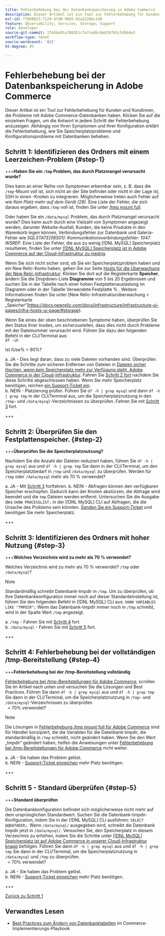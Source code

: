 ```yaml
---
title: Fehlerbehebung bei der Datenbankspeicherung in Adobe Commerce
description: Dieser Artikel ist ein Tool zur Fehlerbehebung für Kunden und Kundinnen, die Probleme mit Adobe Commerce-Datenbanken haben. Klicken Sie auf die einzelnen Fragen, um die Antwort in jedem Schritt der Fehlerbehebung anzuzeigen. Abhängig von Ihren Symptomen und Ihrer Konfiguration erklärt die Fehlerbehebung, wie Sie Speicherplatzprobleme und Konfigurationsprobleme mit Datenbanken beheben.
exl-id: f7b09023-7129-4fd0-9bb5-02a2228bc148
feature: Observability, Services, Storage, Support
role: Developer
source-git-commit: 1fa5ba91a788351c7a7ce8bc0e826f05c5d98de5
workflow-type: tm+mt
source-wordcount: '821'
ht-degree: 0%

---
```


# Fehlerbehebung bei der Datenbankspeicherung in Adobe Commerce

Dieser Artikel ist ein Tool zur Fehlerbehebung für Kunden und Kundinnen, die Probleme mit Adobe Commerce-Datenbanken haben. Klicken Sie auf die einzelnen Fragen, um die Antwort in jedem Schritt der Fehlerbehebung anzuzeigen. Abhängig von Ihren Symptomen und Ihrer Konfiguration erklärt die Fehlerbehebung, wie Sie Speicherplatzprobleme und Konfigurationsprobleme mit Datenbanken beheben.

## Schritt 1: Identifizieren des Ordners mit einem Leerzeichen-Problem {#step-1}

+++**Haben Sie ein `/tmp` Problem, das durch Platzmangel verursacht wurde?**

Dies kann an einer Reihe von Symptomen erkennbar sein, z. B. dass die `/tmp`-Mount voll ist, sich nicht an der Site befindet oder nicht in der Lage ist, SSH in einen -Knoten zu integrieren. Möglicherweise treten auch Fehler auf wie _Kein Platz mehr auf dem Gerät (28)_. Eine Liste der Fehler, die sich daraus ergeben, dass `/tmp` voll ist, finden Sie unter [/tmp mount full](/help/troubleshooting/miscellaneous/tmp-mount-full.md).

Oder haben Sie ein `/data/mysql` Problem, das durch Platzmangel verursacht wurde? Dies kann auch durch eine Vielzahl von Symptomen angezeigt werden, darunter Website-Ausfall, Kunden, die keine Produkte in den Warenkorb legen können, Verbindungsfehler zur Datenbank und Galeria-Fehler wie _SQLSTATE\[08S01\]: Kommunikationsverbindungsfehler: 1047 WSREP_. Eine Liste der Fehler, die aus zu wenig [!DNL MySQL] Speicherplatz resultieren, finden Sie unter [[!DNL MySQL] Speicherplatz ist in Adobe Commerce auf der Cloud-Infrastruktur zu niedrig](/help/troubleshooting/database/mysql-disk-space-is-low-on-magento-commerce-cloud.md).

Wenn Sie sich nicht sicher sind, ob Sie ein Speicherplatzproblem haben und ein New Relic-Konto haben, gehen Sie zur Seite [Hosts für die Überwachung der New Relic-Infrastruktur](https://docs.newrelic.com/docs/infrastructure/infrastructure-ui-pages/infra-hosts-ui-page/). Klicken Sie dort auf die Registerkarte **Speicher**, ändern Sie die Dropdown-Liste **Diagramme** von 5 bis 20 Ergebnissen und suchen Sie in der Tabelle nach einer hohen Festplattenauslastung im Diagramm oder in der Tabelle Verwendete Festplatte % . Weitere Informationen finden Sie unter [New Relic-Infrastrukturüberwachung > Registerkarte „Speicher“]https://docs.newrelic.com/docs/infrastructure/infrastructure-ui-pages/infra-hosts-ui-page/#storage).

Wenn Sie eines der oben beschriebenen Symptome haben, überprüfen Sie den Status Ihrer Inodes, um sicherzustellen, dass dies nicht durch Probleme mit der Dateinummer verursacht wird. Führen Sie dazu den folgenden Befehl in der CLI/Terminal aus:\
`df -ih`

Ist IUse% > 90%?

a. JA - Dies liegt daran, dass zu viele Dateien vorhanden sind. Überprüfen Sie die Schritte zum sicheren Entfernen von Dateien in [Dateien sicher löschen, wenn kein Speicherplatz mehr zur Verfügung steht, Adobe Commerce in der Cloud-Infrastruktur](/help/troubleshooting/miscellaneous/safely-delete-files-when-out-of-disk-space-adobe-commerce-on-our-cloud-architecture.md). Fahren Sie [ Schritt 2 fort](#step-2) nachdem Sie diese Schritte abgeschlossen haben. Wenn Sie mehr Speicherplatz benötigen, reichen [ein Support-Ticket ein](/help/help-center-guide/help-center/magento-help-center-user-guide.md#submit-ticket).\
b. NEIN - Platzierung prüfen. Führen Sie `df -h | grep mysql` und dann `df -h | grep tmp` in der CLI/Terminal aus, um die Speicherplatznutzung in den `/tmp`- und `/data/mysql`-Verzeichnissen zu überprüfen. Fahren Sie mit [Schritt 3](#step-3) fort.

+++

## Schritt 2: Überprüfen Sie den Festplattenspeicher. {#step-2}

+++**Überprüfen Sie die Speicherplatznutzung?**

Nachdem Sie die Anzahl der Dateien reduziert haben, führen Sie `df -h | grep mysql` aus und `df -h | grep tmp` Sie dann in der CLI/Terminal, um den Speicherplatzbedarf in `/tmp` und `/data/mysql` zu überprüfen. Werden für `/tmp` oder `/data/mysql` mehr als 70 % verwendet?

a. JA - Mit [Schritt 3](#step-3) fortfahren.
b. NEIN - Abfragen können den verfügbaren Speicher erschöpfen. Dadurch kann der Knoten abstürzen, die Abfrage wird beendet und die `tmp` Dateien werden entfernt. Untersuchen Sie die Ausgabe des `SHOW PROCESSLIST;` in der [!DNL MySQL] CLI auf Abfragen, die die Ursache des Problems sein könnten. [Senden Sie ein Support-Ticket](/help/help-center-guide/help-center/magento-help-center-user-guide.md#submit-ticket) und benötigen Sie mehr Speicherplatz.

+++

## Schritt 3: Identifizieren des Ordners mit hoher Nutzung {#step-3}

+++**Welches Verzeichnis wird zu mehr als 70 % verwendet?**

Welches Verzeichnis wird zu mehr als 70 % verwendet? `/tmp` oder `/data/mysql`?

>[!NOTE]
>
>Standardmäßig schreibt Datenbank-tmpdir in `/tmp`. Um zu überprüfen, ob Ihre Datenbankkonfiguration immer noch auf dieser Standardeinstellung ist, führen Sie den folgenden Befehl in [!DNL MySQL] CLI aus: `SHOW VARIABLES LIKE "TMPDIR";` Wenn das Datenbank-tmpdir immer noch in `/tmp` schreibt, wird in der Spalte Wert `/tmp` angezeigt.

a. `/tmp` - Fahren Sie mit [Schritt 4](#step-4) fort. \
b. `/data/mysql` - Fahren Sie mit [Schritt 5](#step-5) fort.

+++

## Schritt 4: Fehlerbehebung bei der vollständigen /tmp-Bereitstellung {#step-4}

+++**Fehlerbehebung bei der /tmp-Bereitstellung vollständig**

[Fehlerbehebung bei /tmp-Bereitstellungen für Adobe Commerce](/help/troubleshooting/miscellaneous/tmp-mount-full.md), scrollen Sie im Artikel nach unten und versuchen Sie die Lösungen und Best Practices. Führen Sie dann `df -h | grep mysql` aus und `df -h | grep tmp` Sie dann in der CLI/Terminal, um die Speicherplatznutzung in `/tmp`- und `/data/mysql`-Verzeichnissen zu überprüfen\
  &lt; 70% verwendet?

>[!NOTE]
>
>Die Lösungen in [Fehlerbehebung /tmp mount full für Adobe Commerce](/help/troubleshooting/miscellaneous/tmp-mount-full.md) sind für Händler konzipiert, die die Variablen für die Datenbank tmpdir, die standardmäßig in `/tmp` schreibt, nicht geändert haben. Wenn Sie den Wert „tmpdir“ geändert haben, helfen die Anweisungen unter [Fehlerbehebung bei /tmp-Bereitstellungen für Adobe Commerce](/help/troubleshooting/miscellaneous/tmp-mount-full.md) nicht weiter.

a. JA - Sie haben das Problem gelöst. \
b. NEIN - [Support-Ticket einreichen](/help/help-center-guide/help-center/magento-help-center-user-guide.md#submit-ticket) mehr Platz benötigen.

+++

## Schritt 5 - Standard überprüfen {#step-5}

+++**Standard überprüfen**

Die Datenbankkonfiguration befindet sich möglicherweise nicht mehr auf dem ursprünglichen Standardwert. Suchen Sie die Datenbank-tmpdir-Konfiguration, indem Sie in der [!DNL MySQL] CLI ausführen: `SELECT @@DATADIR;`. Wenn `/data/mysql/` ausgegeben wird, schreibt die Datenbank tmpdir jetzt in `/data/mysql/`. Versuchen Sie, den Speicherplatz in diesem Verzeichnis zu erhöhen, indem Sie die Schritte unter [[!DNL MySQL] Speicherplatz ist auf Adobe Commerce in unserer Cloud-Infrastruktur knapp](/help/troubleshooting/database/mysql-disk-space-is-low-on-magento-commerce-cloud.md) befolgen. Führen Sie dann `df -h | grep mysql` aus und `df -h | grep tmp` Sie dann in der CLI/Terminal, um die Speicherplatznutzung in `/data/mysql` und `/tmp` zu überprüfen.\
  &lt; 70% verwendet?

a. JA - Sie haben das Problem gelöst. \
b. NEIN - [Support-Ticket einreichen](/help/help-center-guide/help-center/magento-help-center-user-guide.md#submit-ticket) mehr Platz benötigen.

+++

[Zurück zu Schritt 1](#step-1)

## Verwandtes Lesen

* [Best Practices zum Ändern von Datenbanktabellen](https://experienceleague.adobe.com/en/docs/commerce-operations/implementation-playbook/best-practices/development/modifying-core-and-third-party-tables#why-adobe-recommends-avoiding-modifications) im Commerce-Implementierungs-Playbook
